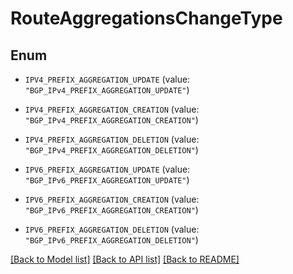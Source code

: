 # RouteAggregationsChangeType

## Enum


* `IPV4_PREFIX_AGGREGATION_UPDATE` (value: `"BGP_IPv4_PREFIX_AGGREGATION_UPDATE"`)

* `IPV4_PREFIX_AGGREGATION_CREATION` (value: `"BGP_IPv4_PREFIX_AGGREGATION_CREATION"`)

* `IPV4_PREFIX_AGGREGATION_DELETION` (value: `"BGP_IPv4_PREFIX_AGGREGATION_DELETION"`)

* `IPV6_PREFIX_AGGREGATION_UPDATE` (value: `"BGP_IPv6_PREFIX_AGGREGATION_UPDATE"`)

* `IPV6_PREFIX_AGGREGATION_CREATION` (value: `"BGP_IPv6_PREFIX_AGGREGATION_CREATION"`)

* `IPV6_PREFIX_AGGREGATION_DELETION` (value: `"BGP_IPv6_PREFIX_AGGREGATION_DELETION"`)


[[Back to Model list]](../README.md#documentation-for-models) [[Back to API list]](../README.md#documentation-for-api-endpoints) [[Back to README]](../README.md)


